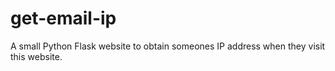 # get-email-ip

A small Python Flask website to obtain someones IP address when they visit this website.
